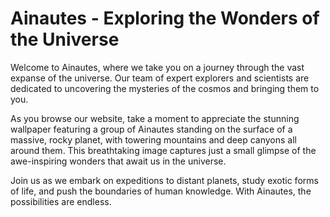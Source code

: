 <!--font:Poppins-->

# Ainautes - Exploring the Wonders of the Universe

Welcome to Ainautes, where we take you on a journey through the vast expanse of the universe. Our team of expert explorers and scientists are dedicated to uncovering the mysteries of the cosmos and bringing them to you.

As you browse our website, take a moment to appreciate the stunning wallpaper featuring a group of Ainautes standing on the surface of a massive, rocky planet, with towering mountains and deep canyons all around them. This breathtaking image captures just a small glimpse of the awe-inspiring wonders that await us in the universe.

Join us as we embark on expeditions to distant planets, study exotic forms of life, and push the boundaries of human knowledge. With Ainautes, the possibilities are endless.

<!--

Write me markdown content of website with wallpaper:

"A group of Ainautes standing on the surface of a massive, rocky planet, with towering mountains and deep canyons all around them."

The header of the page should not be copy of the text but rather a real content of the website which is using this wallpaper.


---


# Ainautes - Exploring the Wonders of the Universe

Welcome to Ainautes, where we take you on a journey through the vast expanse of the universe. Our team of expert explorers and scientists are dedicated to uncovering the mysteries of the cosmos and bringing them to you.

As you browse our website, take a moment to appreciate the stunning wallpaper featuring a group of Ainautes standing on the surface of a massive, rocky planet, with towering mountains and deep canyons all around them. This breathtaking image captures just a small glimpse of the awe-inspiring wonders that await us in the universe.

Join us as we embark on expeditions to distant planets, study exotic forms of life, and push the boundaries of human knowledge. With Ainautes, the possibilities are endless.


---


Write me a Google font which is best fitting for the website.

Pick from the list:
- Dancing Script
- Exo 2
- Montserrat
- Cinzel Decorative
- IBM Plex Sans
- Creepster
- Poppins
- Cabin
- Raleway
- Open Sans
- Lobster
- Playfair Display
- Orbitron
- Barlow Condensed
- Futura
- Cinzel
- Great Vibes
- Inter
- Alegreya
- Lato
- Roboto
- Cormorant Garamond


Write just the font name nothing else.


---


Poppins

-->
